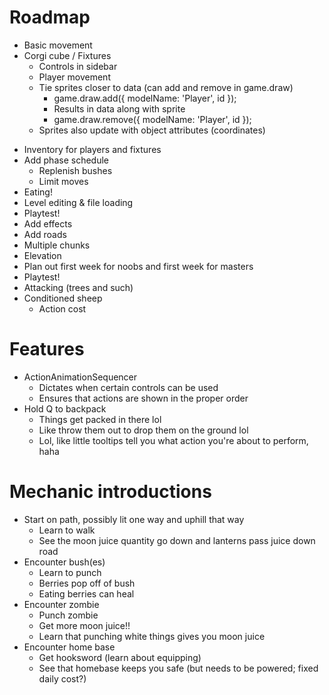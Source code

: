 # Roadmap
+ Basic movement
+ Corgi cube
/ Fixtures
  - Controls in sidebar
  - Player movement
  - Tie sprites closer to data (can add and remove in game.draw)
      - game.draw.add({ modelName: 'Player', id });
      - Results in data along with sprite
      - game.draw.remove({ modelName: 'Player', id });
  - Sprites also update with object attributes (coordinates)
- Inventory for players and fixtures
- Add phase schedule
    - Replenish bushes
    - Limit moves
- Eating!
- Level editing & file loading
- Playtest!
- Add effects
- Add roads
- Multiple chunks
- Elevation
- Plan out first week for noobs and first week for masters
- Playtest!
- Attacking (trees and such)
- Conditioned sheep
  - Action cost

# Features
- ActionAnimationSequencer
  - Dictates when certain controls can be used
  - Ensures that actions are shown in the proper order
- Hold Q to backpack
  - Things get packed in there lol
  - Like throw them out to drop them on the ground lol
  - Lol, like little tooltips tell you what action you're about to perform, haha

# Mechanic introductions
- Start on path, possibly lit one way and uphill that way
  - Learn to walk
  - See the moon juice quantity go down and lanterns pass juice down road
- Encounter bush(es)
  - Learn to punch
  - Berries pop off of bush
  - Eating berries can heal
- Encounter zombie
  - Punch zombie
  - Get more moon juice!!
  - Learn that punching white things gives you moon juice
- Encounter home base
  - Get hooksword (learn about equipping)
  - See that homebase keeps you safe (but needs to be powered; fixed daily cost?)
